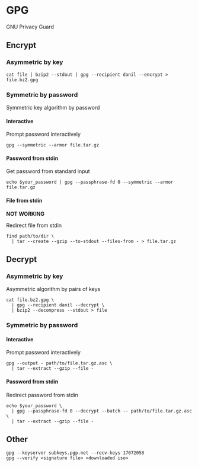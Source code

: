 # GPG

GNU Privacy Guard

## Encrypt

### Asymmetric by key

    cat file | bzip2 --stdout | gpg --recipient danil --encrypt > file.bz2.gpg

### Symmetric by password

Symmetric key algorithm by password

#### Interactive

Prompt password interactively

    gpg --symmetric --armor file.tar.gz

#### Password from stdin

Get password from standard input

    echo $your_password | gpg --passphrase-fd 0 --symmetric --armor file.tar.gz

#### File from stdin

**NOT WORKING**

Redirect file from stdin

    find path/to/dir \
      | tar --create --gzip --to-stdout --files-from - > file.tar.gz

## Decrypt

### Asymmetric by key

Asymmetric algorithm by pairs of keys

    cat file.bz2.gpg \
      | gpg --recipient danil --decrypt \
      | bzip2 --decompress --stdout > file

### Symmetric by password

#### Interactive

Prompt password interactively

    gpg --output - path/to/file.tar.gz.asc \
      | tar --extract --gzip --file -

#### Password from stdin

Redirect password from stdin

    echo $your_password \
      | gpg --passphrase-fd 0 --decrypt --batch -- path/to/file.tar.gz.asc \
      | tar --extract --gzip --file -

## Other

    gpg --keyserver subkeys.pgp.net --recv-keys 17072058
    gpg --verify <signature file> <downloaded iso>
